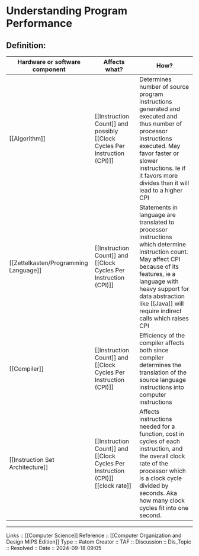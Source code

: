 # Understanding Program Performance

## Definition:

| Hardware or software component   | Affects what?                                                                   | How?                                                                                                                                                                                                                                                        |
| -------------------------------- | ------------------------------------------------------------------------------- | ----------------------------------------------------------------------------------------------------------------------------------------------------------------------------------------------------------------------------------------------------------- |
| [[Algorithm]]                    | [[Instruction Count]] and possibly [[Clock Cycles Per Instruction (CPI)]]       | Determines number of source program instructions generated and executed and thus number of processor instructions executed. May favor faster or slower instructions. Ie if it favors more divides than it will lead to a higher CPI                         |
| [[Zettelkasten/Programming Language]]         | [[Instruction Count]] and [[Clock Cycles Per Instruction (CPI)]]                | Statements in language are translated to processor instructions which determine instruction count. May affect CPI because of its features, ie a language with heavy support for data abstraction like [[Java]] will require indirect calls which raises CPI |
| [[Compiler]]                     | [[Instruction Count]] and [[Clock Cycles Per Instruction (CPI)]]                | Efficiency of the compiler affects both since compiler determines the translation of the source language instructions into computer instructions                                                                                                            |
| [[Instruction Set Architecture]] | [[Instruction Count]] and [[Clock Cycles Per Instruction (CPI)]] [[clock rate]] | Affects instructions needed for a function, cost in cycles of each instruction, and the overall clock rate of the processor which is a clock cycle divided by seconds. Aka how many clock cycles fit into one second.                                       |


---
Links :: [[Computer Science]]
Reference ::  [[Computer Organization and Design MIPS Edition]]
Type :: #atom
Creator ::
TAF ::
Discussion ::
Dis_Topic :: 
Resolved ::
Date :: 2024-09-18 09:05
